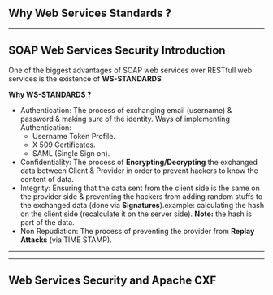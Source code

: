 ## Why Web Services Standards ?

***

## SOAP Web Services Security Introduction
One of the biggest advantages of SOAP web services over RESTfull web services is the existence of 
**WS-STANDARDS** 

**Why WS-STANDARDS ?**

* Authentication: The process of exchanging email (username) & password & making sure of the identity. Ways
of implementing Authentication:
   * Username Token Profile.
   * X 509 Certificates.
   * SAML (Single Sign on).
* Confidentiality: The process of **Encrypting/Decrypting** the exchanged data between Client & Provider in
order to prevent hackers to know the content of data.
* Integrity: Ensuring that the data sent from the client side is the same on the provider side & preventing
the hackers from adding random stuffs to the exchanged data (done via **Signatures**).example:
calculating the hash on the client side (recalculate it on the server side).
**Note:** the hash is part of the data. 
* Non Repudiation: The process of preventing the provider from **Replay Attacks** (via TIME STAMP).
***
***

## Web Services Security and Apache CXF
